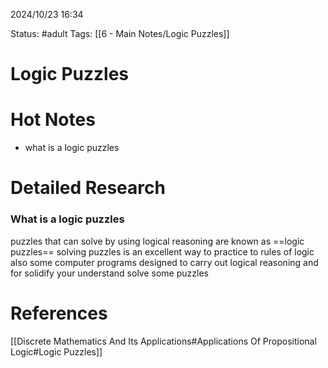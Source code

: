 2024/10/23
16:34

Status: #adult 
Tags: [[6 - Main Notes/Logic Puzzles]]
# Logic Puzzles

# Hot Notes
- what is a logic puzzles
# Detailed Research
### What is a logic puzzles
puzzles that can solve by using logical reasoning are known as ==logic puzzles== solving puzzles is an excellent way to practice to rules of logic also some computer programs designed to carry out logical reasoning and for solidify your understand solve some puzzles
# References

[[Discrete Mathematics And Its Applications#Applications Of Propositional Logic#Logic Puzzles]]